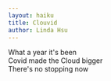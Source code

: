 ```yaml
---
layout: haiku
title: Clouvid
author: Linda Hsu
---
```


What a year it's been<br>
Covid made the Cloud bigger<br>
There's no stopping now<br>
